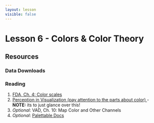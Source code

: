 ```yaml
---
layout: lesson
visible: false
---
```


# Lesson 6 - Colors & Color Theory

## Resources

### Data Downloads



### Reading

1. <a href="https://serialmentor.com/dataviz/color-basics.html">FDA, Ch. 4: Color scales</a> 
1. <a href="https://www.csc2.ncsu.edu/faculty/healey/PP/">Perception in Visualization (pay attention to the parts about color) </a>- **NOTE:** its to just glance over this! 
1. *Optional*: VAD, Ch. 10: Map Color and Other Channels 
1. *Optional*: <a href="https://jiffyclub.github.io/palettable/#documentation">Palettable Docs</a>
